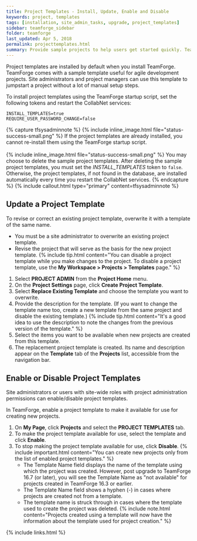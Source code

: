 ```yaml
---
title: Project Templates - Install, Update, Enable and Disable
keywords: project, templates
tags: [installation, site_admin_tasks, upgrade, project_templates]
sidebar: teamforge_sidebar
folder: teamforge
last_updated: Apr 5, 2018
permalink: projecttemplates.html
summary: Provide sample projects to help users get started quickly. TeamForge comes with a sample template useful for agile development projects. Site administrators and project managers can use this template to jumpstart a project without a lot of manual setup steps.
---
```

Project templates are installed by default when you install TeamForge. TeamForge comes with a sample template useful for agile development projects. Site administrators and project managers can use this template to jumpstart a project without a lot of manual setup steps.

To install project templates using the TeamForge startup script, set the following tokens and restart the CollabNet services:

```shell
INSTALL_TEMPLATES=true    
REQUIRE_USER_PASSWORD_CHANGE=false 
````
{% capture tfsysadminnote %}
{% include inline_image.html file="status-success-small.png" %} If the project templates are already installed, you cannot re-install them using the TeamForge startup script. <br><br>
{% include inline_image.html file="status-success-small.png" %} You may choose to delete the sample project templates. After deleting the sample project templates, you must set the _INSTALL_TEMPLATES_ token to `false`. Otherwise, the project templates, if not found in the database, are installed automatically every time you restart the CollabNet services.
{% endcapture %}
{% include callout.html type="primary" content=tfsysadminnote %}

## Update a Project Template
To revise or correct an existing project template, overwrite it with a template of the same name.

* You must be a site administrator to overwrite an existing project template.
* Revise the project that will serve as the basis for the new project template.
  {% include tip.html content="You can disable a project template while you make changes to the project. To disable a project template, use the **My Workspace > Projects > Templates** page." %}

1. Select **PROJECT ADMIN** from the **Project Home** menu.
2. On the **Project Settings** page, click **Create Project Template**.
3. Select **Replace Existing Template** and choose the template you want to overwrite.
4. Provide the description for the template. (If you want to change the template name too, create a new template from the same project and disable the existing template.)
   {% include tip.html content="It's a good idea to use the description to note the changes from the previous version of the template." %}
5. Select the items you want to be available when new projects are created from this template.
6. The replacement project template is created. Its name and description appear on the **Template** tab of the **Projects** list, accessible from the navigation bar.

## Enable or Disable Project Templates
Site administrators or users with site-wide roles with project administration permissions can enable/disable project templates.

In TeamForge, enable a project template to make it available for use for creating new projects.

1. On **My Page**, click **Projects** and select the **PROJECT TEMPLATES** tab.
2. To make the project template available for use, select the template and click **Enable**.
3. To stop making the project template available for use, click **Disable**.
   {% include important.html content="You can create new projects only from the list of enabled project templates." %}
   * The Template Name field displays the name of the template using which the project was created. However, post upgrade to TeamForge 16.7 (or later), you will see the Template Name as "not available" for projects created in TeamForge 16.3 or earlier.
   * The Template Name field shows a hyphen (-) in cases where projects are created not from a template.
   * The template name is struck through in cases where the template used to create the project was deleted.
     {% include note.html content="Projects created using a template will now have the information about the template used for project creation." %}

<!-- Commenting out the following section about install-project-templates.py as the script has been deprecated per Hussain. -->
<!-- ## Install Project Templates Manually

In the TeamForge installation directory, run the `install-project-templates.py` script.

```shell
cd /opt/collabnet/teamforge/installer/
./install-project-templates.py -V
````

Use a site administrator user name and password. For a new site, both the user name and password are `admin`.

{% include tip.html content="On some servers, it may take a few seconds for the SOAP server to be ready after installation. If `install-project-templates.py` returns an error, wait briefly and then try running it again." %} -->


{% include links.html %}